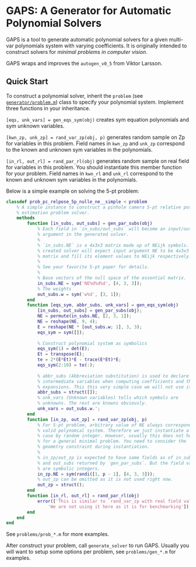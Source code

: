 GAPS: A Generator for Automatic Polynomial Solvers
==================================================

GAPS is a tool to generate automatic polynomial solvers for a given multi-var polynomials system with varying coefficients. It is originally intended to construct solvers for _minimal problems in computer vision_.

GAPS wraps and improves the `autogen_v0_5` from Viktor Larsson.

Quick Start
-----------

To construct a polynomial solver, inherit the `problem` (see [`generator/problem.m`]()) class to specify your polynomial system. Implement three functions in your inheritance.

`[eqs, unk_vars] = gen_eqs_sym(obj)` creates sym equation polynomials and sym unknown variables. 

`[kwn_zp, unk_zp] = rand_var_zp(obj, p)` generates random sample on Zp for variables in this problem. Field names in `kwn_zp` and `unk_zp` correspond to the known and unknown sym variables in the polynomials.

`[in_rl, out_rl] = rand_par_rl(obj)` generates random sample on real field for variables in this problem. You should instantiate this member function for your problem. Field names in `kwn_rl` and `unk_rl` correspond to the known and unknown sym variables in the polynomials.

Below is a simple example on solving the 5-pt problem:

```matlab
classdef prob_pc_relpose_5p_nulle_ne__simple < problem
    % A simple instance to construct a pinhole camera 5-pt relative pose
    % estimation problem solver.
    methods
        function [in_subs, out_subs] = gen_par_subs(obj)
            % Each field in `in_subs/out_subs` will become an input/output
            % argument in the generated solver.
            %
            % `in_subs.NE` is a 4x3x3 matrix made up of NEijk symbols. The
            % created solver will expect input argument NE to be 4x3x3
            % matrix and fill its element values to NEijk respectively.
            %
            % See your favorite 5-pt paper for details.
            %
            % Base vectors of the null space of the essential matrix.
            in_subs.NE = sym('NE%d%d%d', [4, 3, 3]);
            % The weights
            out_subs.w = sym('w%d', [3, 1]);
        end
        function [eqs_sym, abbr_subs, unk_vars] = gen_eqs_sym(obj)
            [in_subs, out_subs] = gen_par_subs(obj);
            NE = permute(in_subs.NE, [2, 3, 1]);
            NE = reshape(NE, 9, 4);
            E = reshape(NE * [out_subs.w; 1], 3, 3);
            eqs_sym = sym([]);
            
            % Construct polynomial system as symbolics
            eqs_sym(1) = det(E);
            Et = transpose(E);
            te = 2*(E*Et)*E - trace(E*Et)*E;
            eqs_sym(2:10) = te(:);
            
            % abbr_subs (Abbreviation substitution) is used to declare
            % intermediate variables when computing coefficients and their
            % expansions. This this very simple case we will not use it.
            abbr_subs = struct([]);
            % unk_vars (Unknown variables) tells which symbols are
            % unknowns. The rest are knowns obviously.
            unk_vars = out_subs.w.';
        end
        function [in_zp, out_zp] = rand_var_zp(obj, p)
            % For 5-pt problem, arbitrary value of NE always corresponds to
            % valid polynomial system. Therefore we just instantiate a Zp
            % case by random integer. However, usually this does not hold
            % for a general minimal problem. You need to consider the
            % geometry constraint during instantiation.
            %
            % in_zp/out_zp is expected to have same fields as of in_subs
            % and out_subs returned by `gen_par_subs`. But the field values
            % are symbolic integers.
            in_zp.NE = sym(randi([1, p - 1], [4, 3, 3]));
            % out_zp can be omitted as it is not used right now.
            out_zp = struct();
        end
        function [in_rl, out_rl] = rand_par_rl(obj)
            error(['This is similar to `rand_var_zp with real field values`. ',...
                'We are not using it here as it is for benchmarking']);
        end
    end
end
```

See `problems/prob_*.m` for more examples.

After construct your problem, call `generate_solver` to run GAPS. Usually you will want to setup some options per problem, see `problems/gen_*.m` for examples.

